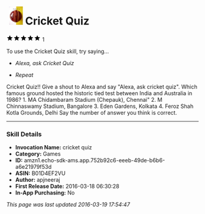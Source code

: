 # &nbsp;<img src="app_icon" alt="Cricket Quiz icon" width="36"> Cricket Quiz
![5 stars](../../../images/ic_star_black_18dp_1x.png)![5 stars](../../../images/ic_star_black_18dp_1x.png)![5 stars](../../../images/ic_star_black_18dp_1x.png)![5 stars](../../../images/ic_star_black_18dp_1x.png)![5 stars](../../../images/ic_star_black_18dp_1x.png) 1

To use the Cricket Quiz skill, try saying...

* *Alexa, ask Cricket Quiz*

* *Repeat*

Cricket Quiz!!
Give a shout to Alexa and say "Alexa, ask cricket quiz".
Which famous ground hosted the historic tied test between India and Australia in 1986?
             1. MA Chidambaram Stadium (Chepauk), Chennai"
             2. M Chinnaswamy Stadium, Bangalore
             3. Eden Gardens, Kolkata
             4. Feroz Shah Kotla Grounds, Delhi
Say the number of answer you think is correct.

***

### Skill Details

* **Invocation Name:** cricket quiz
* **Category:** Games
* **ID:** amzn1.echo-sdk-ams.app.752b92c6-eeeb-49de-b6b6-a6e21979f53d
* **ASIN:** B01D4EF2VU
* **Author:** apjneeraj
* **First Release Date:** 2016-03-18 06:30:28
* **In-App Purchasing:** No

*This page was last updated 2016-03-19 17:54:47*
